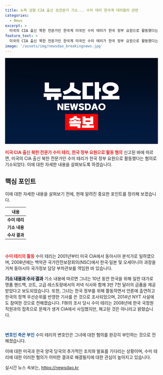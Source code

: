 ```yaml
---
title: 뉴욕 검찰 CIA 출신 北전문가 기소... 수미 테리 한국계 대리혐의 관련
categories:
  - News
excerpt: >
  미국의 CIA 출신 북한 전문가인 한국계 미국인 수미 테리가 한국 정부 요원으로 활동했다는 혐의로 기소되었다. 미국의 뉴욕타임스는 그녀가 10년 동안 한국을 위해 활동하면서 금품을 받았으며, 미국을 떠난 뒤 외국 정보기관의 요원으로 활동했다고 보도했다. 그녀는 또한 언론에 출연해 한국의 정책 우선순위를 반영한 기사를 쓰고 미연방수사국(FBI)의 조사에서 국정원 직원과의 접촉을 인정하며 CIA에서 사임한 이유를 설명했다. 현재 그녀의 변호인은 이를 강력히 부인하고 있다.
feature_text: >
  미국의 CIA 출신 북한 전문가인 한국계 미국인 수미 테리가 한국 정부 요원으로 활동했다는 혐의로 기소되었다. 미국의 뉴욕타임스는 그녀가 10년 동안 한국을 위해 활동하면서 금품을 받았으며, 미국을 떠난 뒤 외국 정보기관의 요원으로 활동했다고 보도했다. 그녀는 또한 언론에 출연해 한국의 정책 우선순위를 반영한 기사를 쓰고 미연방수사국(FBI)의 조사에서 국정원 직원과의 접촉을 인정하며 CIA에서 사임한 이유를 설명했다. 현재 그녀의 변호인은 이를 강력히 부인하고 있다.
image: '/assets/img/newsdao_breakingnews.jpg'
---
```


<p><img src="/assets/img/newsdao_breakingnews.jpg" alt="bookingtag 속보" /></p>

<p><b><span style="color: #ee2323;">미국 CIA 출신 북한 전문가 수미 테리, 한국 정부 요원으로 활동 혐의</span></b>
신고된 바에 따르면, 미국의 CIA 출신 북한 전문가인 수미 테리가 한국 정부 요원으로 활동했다는 혐의로 기소되었다. 이에 대한 자세한 내용을 살펴보도록 하겠습니다.</p>

<h2 data-ke-size="size26">핵심 포인트</h2>

<p>이에 대한 자세한 내용을 살펴보기 전에, 현재 알려진 중요한 포인트를 정리해 보겠습니다.</p>

<table>
<thead>
<tr>
<th>내용</th>
</tr>
</thead>
<tbody>
<tr>
<td style="text-align: center; height: 17px;"><b>수미 테리</b></td>
</tr>
<tr>
<td style="text-align: center; height: 17px;"><b>기소 내용</b></td>
</tr>
<tr>
<td style="text-align: center; height: 17px;"><b>수사 결과</b></td>
</tr>
</tbody>
</table>

<p data-ke-size="size16">&nbsp;</p>

<p><b><span style="color: #ee2323;">수미 테리의 활동</span></b>
수미 테리는 2001년부터 미국 CIA에서 동아시아 분석가로 일하였으며, 2008년에는 백악관 국가안전보장회의(NSC)에서 한국·일본 및 오세아니아 과장을 거쳐 동아시아 국가정보 담당 부차관보를 역임한 바 있습니다.</p>

<p><b><span style="background-color: #21538527;">기소 내용과 수사 결과</span></b>
기소 내용에 따르면 그녀는 10년 동안 한국을 위해 일한 대가로 명품 핸드백, 코트, 고급 레스토랑에서의 저녁 식사와 함께 3만 7천 달러의 금품을 제공받았다고 보도되었습니다. 또한, 그녀는 한국 정부를 위해 활동하면서 언론에 출연하고 한국의 정책 우선순위를 반영한 기사를 쓴 것으로 조사되었으며, 2014년 NYT 사설에도 참여한 것으로 전해졌습니다. FBI의 조사 당시 수미 테리는 2008년에 한국 국정원 직원과의 접촉으로 문제가 생겨 CIA에서 사임했지만, 해고된 것은 아니라고 밝혔습니다.</p>

<p data-ke-size="size16">&nbsp;</p>

<p><b><span style="color: #1a5490;">변호인 측은 부인</span></b>
수미 테리의 변호인은 그녀에 대한 혐의를 완강히 부인하는 것으로 전해졌습니다.</p>

<p>이에 대한 미국과 한국 양국 당국의 추가적인 조치와 발표를 기다리는 상황이며, 수미 테리에 대한 이러한 혐의가 어떠한 결과로 해결될지에 대한 관심이 높아지고 있습니다.</p>
실시간 뉴스 속보는, <a href="https://newsdao.kr" rel="dofollow">https://newsdao.kr</a>


